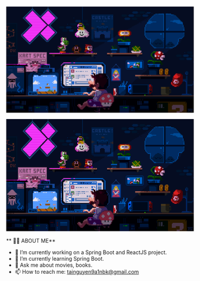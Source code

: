 ![](assets/1.gif)

<img src="assets/1.gif" width=100% height="300" alt="Your GIF Description" />

** 👨‍💻 ABOUT ME**

-   🔭 I’m currently working on a Spring Boot and ReactJS project.
-   🌱 I’m currently learning Spring Boot.
-   💬 Ask me about movies, books.
-   📫 How to reach me: tainguyen9a1nbk@gmail.com
